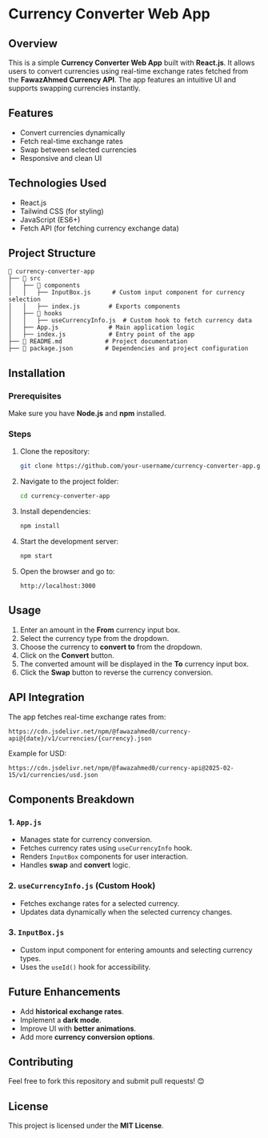 # Currency Converter Web App

## Overview
This is a simple **Currency Converter Web App** built with **React.js**. It allows users to convert currencies using real-time exchange rates fetched from the **FawazAhmed Currency API**. The app features an intuitive UI and supports swapping currencies instantly.

## Features
- Convert currencies dynamically
- Fetch real-time exchange rates
- Swap between selected currencies
- Responsive and clean UI

## Technologies Used
- React.js
- Tailwind CSS (for styling)
- JavaScript (ES6+)
- Fetch API (for fetching currency exchange data)

## Project Structure
```
📂 currency-converter-app
├── 📂 src
│   ├── 📂 components
│   │   ├── InputBox.js      # Custom input component for currency selection
│   │   ├── index.js        # Exports components
│   ├── 📂 hooks
│   │   ├── useCurrencyInfo.js  # Custom hook to fetch currency data
│   ├── App.js              # Main application logic
│   ├── index.js            # Entry point of the app
├── 📄 README.md            # Project documentation
├── 📄 package.json         # Dependencies and project configuration
```

## Installation

### Prerequisites
Make sure you have **Node.js** and **npm** installed.

### Steps
1. Clone the repository:
   ```bash
   git clone https://github.com/your-username/currency-converter-app.git
   ```
2. Navigate to the project folder:
   ```bash
   cd currency-converter-app
   ```
3. Install dependencies:
   ```bash
   npm install
   ```
4. Start the development server:
   ```bash
   npm start
   ```
5. Open the browser and go to:
   ```
   http://localhost:3000
   ```

## Usage
1. Enter an amount in the **From** currency input box.
2. Select the currency type from the dropdown.
3. Choose the currency to **convert to** from the dropdown.
4. Click on the **Convert** button.
5. The converted amount will be displayed in the **To** currency input box.
6. Click the **Swap** button to reverse the currency conversion.

## API Integration
The app fetches real-time exchange rates from:
```
https://cdn.jsdelivr.net/npm/@fawazahmed0/currency-api@{date}/v1/currencies/{currency}.json
```
Example for USD:
```
https://cdn.jsdelivr.net/npm/@fawazahmed0/currency-api@2025-02-15/v1/currencies/usd.json
```

## Components Breakdown
### 1. `App.js`
- Manages state for currency conversion.
- Fetches currency rates using `useCurrencyInfo` hook.
- Renders `InputBox` components for user interaction.
- Handles **swap** and **convert** logic.

### 2. `useCurrencyInfo.js` (Custom Hook)
- Fetches exchange rates for a selected currency.
- Updates data dynamically when the selected currency changes.

### 3. `InputBox.js`
- Custom input component for entering amounts and selecting currency types.
- Uses the `useId()` hook for accessibility.

## Future Enhancements
- Add **historical exchange rates**.
- Implement a **dark mode**.
- Improve UI with **better animations**.
- Add more **currency conversion options**.

## Contributing
Feel free to fork this repository and submit pull requests! 😊

## License
This project is licensed under the **MIT License**.

